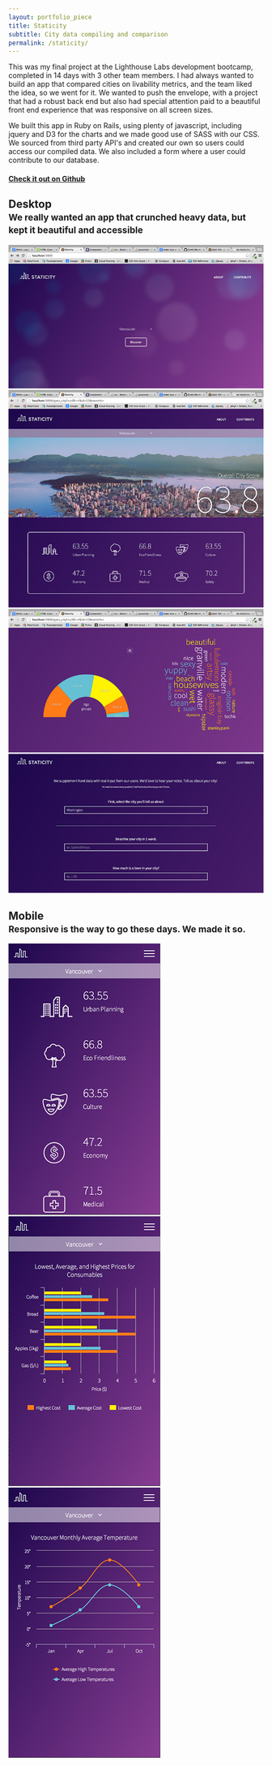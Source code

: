 ```yaml
---
layout: portfolio_piece
title: Staticity
subtitle: City data compiling and comparison
permalink: /staticity/
---
```


<div>
<p class="justify">This was my final project at the Lighthouse Labs development bootcamp, completed in 14 days with 3 other team members. I had always wanted to build an app that compared cities on livability metrics, and the team liked the idea, so we went for it. We wanted to push the envelope, with a project that had a robust back end but also had special attention paid to a beautiful front end experience that was responsive on all screen sizes.</p>

<p class="justify">We built this app in Ruby on Rails, using plenty of javascript, including jquery and D3 for the charts and we made good use of SASS with our CSS. We sourced from third party API's and created our own so users could access our compiled data. We also included a form where a user could contribute to our database.</p>

<a href="https://github.com/erizye/Staticity"><h4>Check it out on Github</h4></a>
</div>
<h2>Desktop
<br>
<small>We really wanted an app that crunched heavy data, but kept it beautiful and accessible</small>
</h2>
<img class="port-img img-full" src="/media/staticity/select.jpg">
<img class="port-img img-full" src="/media/staticity/results.jpg">
<img class="port-img img-full" src="/media/staticity/wordcloud.jpg">
<img class="port-img img-full" src="/media/staticity/form.jpg">

<h2>Mobile
<br>
<small>Responsive is the way to go these days. We made it so.</small>
</h2>
<img class="port-img img-half" src="/media/staticity/scores.jpg">
<img class="port-img img-half" src="/media/staticity/cost.jpg">
<img class="port-img img-half" src="/media/staticity/temperature.jpg">
